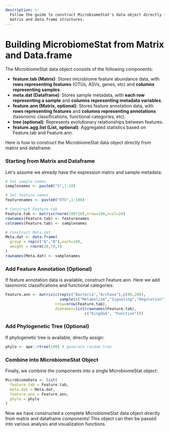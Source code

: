 ```yaml
---
description: >-
  Follow the guide to construct MicrobiomeStat's data object directly from
  matrix and data.frame structures.
---
```


# Building MicrobiomeStat from Matrix and Data.frame

The MicrobiomeStat data object consists of the following components:

* **feature.tab (Matrix)**: Stores microbiome feature abundance data, with **rows representing features** (OTUs, ASVs, genes, etc) and **columns representing samples**.
* **meta.dat (Dataframe)**: Stores sample metadata, with **each row representing a sample** and **columns representing metadata variables**.
* **feature.ann (Matrix, optional)**: Stores feature annotation data, with **rows representing features** and **columns representing annotations** (taxonomic classifications, functional categories, etc).
* **tree (optional)**: Represents evolutionary relationships between features.
* **feature.agg.list (List, optional)**: Aggregated statistics based on Feature.tab and Feature.ann.

Here is how to construct the MicrobiomeStat data object directly from matrix and dataframe:

### Starting from Matrix and Dataframe

Let's assume we already have the expression matrix and sample metadata:

```r
# Set sample names
samplenames <- paste0("S",1:20)

# Set feature names 
featurenames <- paste0("OTU",1:100)

# Construct Feature.tab
Feature.tab <- matrix(rnorm(100*20),nrow=100,ncol=20)
rownames(Feature.tab) <- featurenames
colnames(Feature.tab) <- samplenames

# Construct Meta.dat
Meta.dat <- data.frame(
  group = rep(c("A","B"),each=10),
  weight = rnorm(20,70,5)  
)
rownames(Meta.dat) <- samplenames
```

### Add Feature Annotation (Optional)

If feature annotation data is available, construct Feature.ann. Here we add taxonomic classifications and functional categories:

```r
Feature.ann <- matrix(c(rep(c("Bacteria","Archaea"),c(80,20)),
                        sample(c("Metabolism","Signaling","Regulation"), 100, replace=TRUE)),
                      nrow=nrow(Feature.tab), 
                      dimnames=list(rownames(Feature.tab),
                                   c("Kingdom", "Function")))
```

### Add Phylogenetic Tree (Optional)

If phylogenetic tree is available, directly assign:

```r
phylo <- ape::rtree(100) # generate random tree
```

### Combine into MicrobiomeStat Object

Finally, we combine the components into a single MicrobiomeStat object:

```r
MicrobiomeData <- list(
  feature.tab = Feature.tab,
  meta.dat = Meta.dat,
  feature.ann = Feature.ann,
  phylo = phylo
)
```

Now we have constructed a complete MicrobiomeStat data object directly from matrix and dataframe components! This object can then be passed into various analysis and visualization functions.
